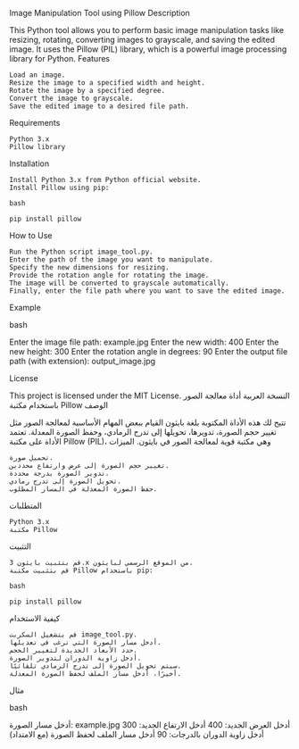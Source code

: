 Image Manipulation Tool using Pillow
Description

This Python tool allows you to perform basic image manipulation tasks like resizing, rotating, converting images to grayscale, and saving the edited image. It uses the Pillow (PIL) library, which is a powerful image processing library for Python.
Features

    Load an image.
    Resize the image to a specified width and height.
    Rotate the image by a specified degree.
    Convert the image to grayscale.
    Save the edited image to a desired file path.

Requirements

    Python 3.x
    Pillow library

Installation

    Install Python 3.x from Python official website.
    Install Pillow using pip:

    bash

    pip install pillow

How to Use

    Run the Python script image_tool.py.
    Enter the path of the image you want to manipulate.
    Specify the new dimensions for resizing.
    Provide the rotation angle for rotating the image.
    The image will be converted to grayscale automatically.
    Finally, enter the file path where you want to save the edited image.

Example

bash

Enter the image file path: example.jpg
Enter the new width: 400
Enter the new height: 300
Enter the rotation angle in degrees: 90
Enter the output file path (with extension): output_image.jpg

License

This project is licensed under the MIT License.
النسخة العربية
أداة معالجة الصور باستخدام مكتبة Pillow
الوصف

تتيح لك هذه الأداة المكتوبة بلغة بايثون القيام ببعض المهام الأساسية لمعالجة الصور مثل تغيير حجم الصورة، تدويرها، تحويلها إلى تدرج الرمادي، وحفظ الصورة المعدلة. تعتمد الأداة على مكتبة Pillow (PIL)، وهي مكتبة قوية لمعالجة الصور في بايثون.
الميزات

    تحميل صورة.
    تغيير حجم الصورة إلى عرض وارتفاع محددين.
    تدوير الصورة بدرجة محددة.
    تحويل الصورة إلى تدرج رمادي.
    حفظ الصورة المعدلة في المسار المطلوب.

المتطلبات

    Python 3.x
    مكتبة Pillow

التثبيت

    قم بتثبيت بايثون 3.x من الموقع الرسمي لبايثون.
    قم بتثبيت مكتبة Pillow باستخدام pip:

    bash

    pip install pillow

كيفية الاستخدام

    قم بتشغيل السكربت image_tool.py.
    أدخل مسار الصورة التي ترغب في تعديلها.
    حدد الأبعاد الجديدة لتغيير الحجم.
    أدخل زاوية الدوران لتدوير الصورة.
    سيتم تحويل الصورة إلى تدرج الرمادي تلقائيًا.
    أخيرًا، أدخل مسار الملف لحفظ الصورة المعدلة.

مثال

bash

أدخل مسار الصورة: example.jpg
أدخل العرض الجديد: 400
أدخل الارتفاع الجديد: 300
أدخل زاوية الدوران بالدرجات: 90
أدخل مسار الملف لحفظ الصورة (مع الامتداد)
